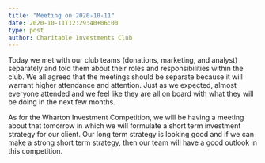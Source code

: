 ```yaml
---
title: "Meeting on 2020-10-11"
date: 2020-10-11T12:29:40+06:00
type: post
author: Charitable Investments Club
---
```

Today we met with our club teams (donations, marketing, and analyst) separately and told them about their roles and responsibilities within the club. We all agreed that the meetings should be separate because it will warrant higher attendance and attention. Just as we expected, almost everyone attended and we feel like they are all on board with what they will be doing in the next few months. 

As for the Wharton Investment Competition, we will be having a meeting about that tomorrow in which we will formulate a short term investment strategy for our client. Our long term strategy is looking good and if we can make a strong short term strategy, then our team will have a good outlook in this competition. 

